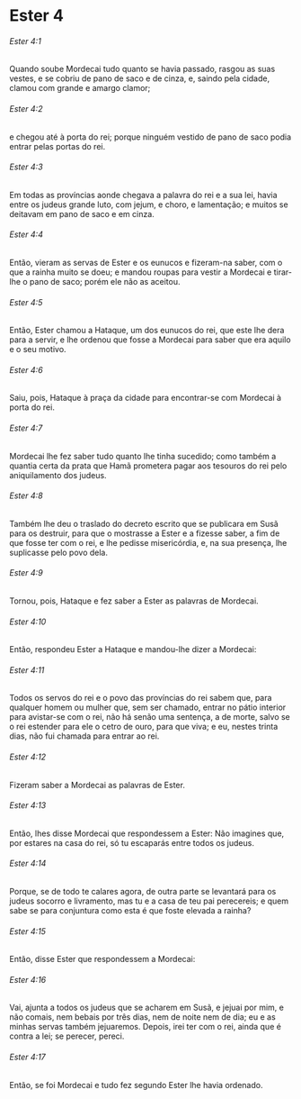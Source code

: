 # Ester 4

###### Ester 4:1

Quando soube Mordecai tudo quanto se havia passado, rasgou as suas vestes, e se cobriu de pano de saco e de cinza, e, saindo pela cidade, clamou com grande e amargo clamor;

###### Ester 4:2

e chegou até à porta do rei; porque ninguém vestido de pano de saco podia entrar pelas portas do rei.

###### Ester 4:3

Em todas as províncias aonde chegava a palavra do rei e a sua lei, havia entre os judeus grande luto, com jejum, e choro, e lamentação; e muitos se deitavam em pano de saco e em cinza.

###### Ester 4:4

Então, vieram as servas de Ester e os eunucos e fizeram-na saber, com o que a rainha muito se doeu; e mandou roupas para vestir a Mordecai e tirar-lhe o pano de saco; porém ele não as aceitou.

###### Ester 4:5

Então, Ester chamou a Hataque, um dos eunucos do rei, que este lhe dera para a servir, e lhe ordenou que fosse a Mordecai para saber que era aquilo e o seu motivo.

###### Ester 4:6

Saiu, pois, Hataque à praça da cidade para encontrar-se com Mordecai à porta do rei.

###### Ester 4:7

Mordecai lhe fez saber tudo quanto lhe tinha sucedido; como também a quantia certa da prata que Hamã prometera pagar aos tesouros do rei pelo aniquilamento dos judeus.

###### Ester 4:8

Também lhe deu o traslado do decreto escrito que se publicara em Susã para os destruir, para que o mostrasse a Ester e a fizesse saber, a fim de que fosse ter com o rei, e lhe pedisse misericórdia, e, na sua presença, lhe suplicasse pelo povo dela.

###### Ester 4:9

Tornou, pois, Hataque e fez saber a Ester as palavras de Mordecai.

###### Ester 4:10

Então, respondeu Ester a Hataque e mandou-lhe dizer a Mordecai:

###### Ester 4:11

Todos os servos do rei e o povo das províncias do rei sabem que, para qualquer homem ou mulher que, sem ser chamado, entrar no pátio interior para avistar-se com o rei, não há senão uma sentença, a de morte, salvo se o rei estender para ele o cetro de ouro, para que viva; e eu, nestes trinta dias, não fui chamada para entrar ao rei.

###### Ester 4:12

Fizeram saber a Mordecai as palavras de Ester.

###### Ester 4:13

Então, lhes disse Mordecai que respondessem a Ester: Não imagines que, por estares na casa do rei, só tu escaparás entre todos os judeus.

###### Ester 4:14

Porque, se de todo te calares agora, de outra parte se levantará para os judeus socorro e livramento, mas tu e a casa de teu pai perecereis; e quem sabe se para conjuntura como esta é que foste elevada a rainha?

###### Ester 4:15

Então, disse Ester que respondessem a Mordecai:

###### Ester 4:16

Vai, ajunta a todos os judeus que se acharem em Susã, e jejuai por mim, e não comais, nem bebais por três dias, nem de noite nem de dia; eu e as minhas servas também jejuaremos. Depois, irei ter com o rei, ainda que é contra a lei; se perecer, pereci.

###### Ester 4:17

Então, se foi Mordecai e tudo fez segundo Ester lhe havia ordenado.

